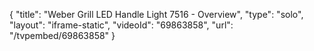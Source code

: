 {
    "title": "Weber Grill LED Handle Light 7516 - Overview",
    "type": "solo",
    "layout": "iframe-static",
    "videoId": "69863858",
    "url": "\/tvpembed\/69863858"
}